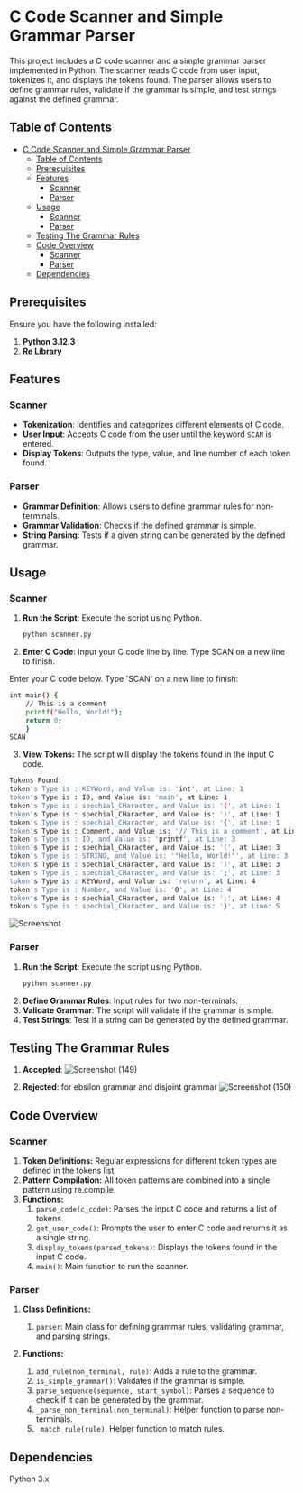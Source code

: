 # C Code Scanner and Simple Grammar Parser

This project includes a C code scanner and a simple grammar parser implemented in Python. The scanner reads C code from user input, tokenizes it, and displays the tokens found. The parser allows users to define grammar rules, validate if the grammar is simple, and test strings against the defined grammar.

## Table of Contents

- [C Code Scanner and Simple Grammar Parser](#c-code-scanner-and-simple-grammar-parser)
  - [Table of Contents](#table-of-contents)
  - [Prerequisites](#prerequisites)
  - [Features](#features)
    - [Scanner](#scanner)
    - [Parser](#parser)
  - [Usage](#usage)
    - [Scanner](#scanner-1)
    - [Parser](#parser-1)
  - [Testing The Grammar Rules](#testing-the-grammar-rules)
  - [Code Overview](#code-overview)
    - [Scanner](#scanner-2)
    - [Parser](#parser-2)
  - [Dependencies](#dependencies)

## Prerequisites

Ensure you have the following installed:

1. **Python 3.12.3**
2. **Re Library**

## Features

### Scanner
- **Tokenization**: Identifies and categorizes different elements of C code.
- **User Input**: Accepts C code from the user until the keyword `SCAN` is entered.
- **Display Tokens**: Outputs the type, value, and line number of each token found.

### Parser
- **Grammar Definition**: Allows users to define grammar rules for non-terminals.
- **Grammar Validation**: Checks if the defined grammar is simple.
- **String Parsing**: Tests if a given string can be generated by the defined grammar.

## Usage

### Scanner

1. **Run the Script**: Execute the script using Python.
   ```sh
   python scanner.py

2. **Enter C Code**: Input your C code line by line. Type SCAN on a new line to finish.

Enter your C code below. Type 'SCAN' on a new line to finish:

```bash
int main() {
    // This is a comment
    printf("Hello, World!");
    return 0;
    }
SCAN
```

3. **View Tokens:** The script will display the tokens found in the input C code.

```bash
Tokens Found:
token's Type is : KEYWord, and Value is: 'int', at Line: 1
token's Type is : ID, and Value is: 'main', at Line: 1
token's Type is : spechial_CHaracter, and Value is: '(', at Line: 1
token's Type is : spechial_CHaracter, and Value is: ')', at Line: 1
token's Type is : spechial_CHaracter, and Value is: '{', at Line: 1
token's Type is : Comment, and Value is: '// This is a comment', at Line: 2
token's Type is : ID, and Value is: 'printf', at Line: 3
token's Type is : spechial_CHaracter, and Value is: '(', at Line: 3
token's Type is : STRING, and Value is: '"Hello, World!"', at Line: 3
token's Type is : spechial_CHaracter, and Value is: ')', at Line: 3
token's Type is : spechial_CHaracter, and Value is: ';', at Line: 3
token's Type is : KEYWord, and Value is: 'return', at Line: 4
token's Type is : Number, and Value is: '0', at Line: 4
token's Type is : spechial_CHaracter, and Value is: ';', at Line: 4
token's Type is : spechial_CHaracter, and Value is: '}', at Line: 5
```
![Screenshot](https://github.com/user-attachments/assets/25489e2f-c3af-48a9-9e30-d7df8f012410)


### Parser

1. **Run the Script**: Execute the script using Python.
   ```sh
   python scanner.py

2. **Define Grammar Rules**: Input rules for two non-terminals.
3. **Validate Grammar**: The script will validate if the grammar is simple.
4. **Test Strings**: Test if a string can be generated by the defined grammar.


## Testing The Grammar Rules

1. **Accepted**:
![Screenshot (149)](https://github.com/user-attachments/assets/ad2defb4-5d67-4f3b-9146-47b7c738aee5)

2. **Rejected**: for ebsilon grammar and disjoint grammar
![Screenshot (150)](https://github.com/user-attachments/assets/8d08fc9c-beb9-4499-ba2a-6e228b5e22d6)


## Code Overview

### Scanner

1. **Token Definitions:** Regular expressions for different token types are defined in the tokens list.
2. **Pattern Compilation:** All token patterns are combined into a single pattern using re.compile.
3. **Functions:**
    1. `parse_code(c_code)`: Parses the input C code and returns a list of tokens.
    2. `get_user_code()`: Prompts the user to enter C code and returns it as a single string.
    3. `display_tokens(parsed_tokens)`: Displays the tokens found in the input C code.
    4. `main()`: Main function to run the scanner.

### Parser

1. **Class Definitions:**
   1. `parser`: Main class for defining grammar rules, validating grammar, and parsing strings.
   
2. **Functions:**
   1. `add_rule(non_terminal, rule)`: Adds a rule to the grammar.
   2. `is_simple_grammar()`: Validates if the grammar is simple.
   3. `parse_sequence(sequence, start_symbol)`: Parses a sequence to check if it can be generated by the grammar.
   4. `_parse_non_terminal(non_terminal)`: Helper function to parse non-terminals.
   5. `_match_rule(rule)`: Helper function to match rules.

## Dependencies
Python 3.x
